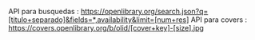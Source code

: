
API para busquedas : https://openlibrary.org/search.json?q=[titulo+separado]&fields=*,availability&limit=[num+res]
API para covers : https://covers.openlibrary.org/b/olid/[cover+key]-[size].jpg
